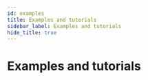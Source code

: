 ```yaml
---
id: examples
title: Examples and tutorials
sidebar_label: Examples and tutorials
hide_title: true
---
```


# Examples and tutorials